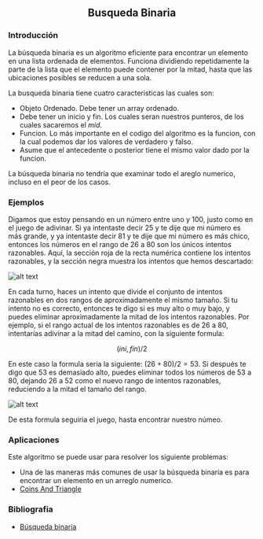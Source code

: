 <div align="center">
  
  ## Busqueda Binaria
 
</div>

### Introducción

La búsqueda binaria es un algoritmo eficiente para encontrar un elemento en una lista ordenada de elementos. Funciona dividiendo repetidamente la parte de la lista que el elemento puede contener por la mitad, hasta que las ubicaciones posibles se reducen a una sola. 

La busqueda binaria tiene cuatro caracteristicas las cuales son:

* Objeto Ordenado. Debe tener un array ordenado.
* Debe tener un inicio y fin. Los cuales seran nuestros punteros, de los cuales sacaremos el $mid$. 
* Funcion. Lo más importante en el codigo del algoritmo es la funcion, con la cual podemos dar los valores de verdadero y falso.
* Asume que el antecedente o posterior tiene el mismo valor dado por la funcion.

La búsqueda binaria no tendría que examinar todo el areglo numerico, incluso en el peor de los casos.

### Ejemplos

Digamos que estoy pensando en un número entre uno y 100, justo como en el juego de adivinar. Si ya intentaste decir 25 y te dije que mi número es más grande, y ya intentaste decir 81 y te dije que mi número es más chico, entonces los números en el rango de 26 a 80 son los únicos intentos razonables. Aquí, la sección roja de la recta numérica contiene los intentos razonables, y la sección negra muestra los intentos que hemos descartado:
  
 ![alt text](https://cdn.kastatic.org/ka-perseus-images/91981c0666c061815dd0e9b473ad0570a1803a45.png)
 
 En cada turno, haces un intento que divide el conjunto de intentos razonables en dos rangos de aproximadamente el mismo tamaño. Si tu intento no es correcto, entonces te digo si es muy alto o muy bajo, y puedes eliminar aproximadamente la mitad de los intentos razonables. Por ejemplo, si el rango actual de los intentos razonables es de 26 a 80, intentarías adivinar a la mitad del camino, con la siguiente formula: 
 
 $$(ini,fin)/2$$
 
 En este caso la formula seria la siguiente: $(26 + 80) / 2 = 53$. Si después te digo que 53 es demasiado alto, puedes eliminar todos los números de 53 a 80, dejando 26 a 52 como el nuevo rango de intentos razonables, reduciendo a la mitad el tamaño del rango. 
 
 ![alt text](https://cdn.kastatic.org/ka-perseus-images/a376ce2d2746fc126293571121a818f395a97354.png)
 
 De esta formula seguiria el juego, hasta encontrar nuestro númeo.
 
 ### Aplicaciones 
 Este algoritmo se puede usar para resolver los siguiente problemas: 

 * Una de las maneras más comunes de usar la búsqueda binaria es para encontrar un elemento en un arreglo numerico.
 * [Coins And Triangle](https://vjudge.net/contest/520691#problem/E)
 
 ### Bibliografia
 
 * [Búsqueda binaria](https://es.khanacademy.org/computing/computer-science/algorithms/binary-search/a/binary-search)

</div>

